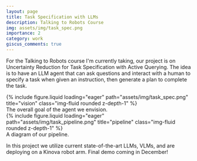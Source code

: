 ```yaml
---
layout: page
title: Task Specification with LLMs
description: Talking to Robots Course
img: assets/img/task_spec.png
importance: 2
category: work
giscus_comments: true
---
```


For the Talking to Robots course I'm currently taking, our project is on Uncertainty Reduction for Task Specification with Active Querying. The idea is to have an LLM agent that can ask questions and interact with a human to specify a task when given an instruction, then generate a plan to complete the task. 

<div class="row">
    <div class="col-sm mt-3 mt-md-0">
        {% include figure.liquid loading="eager" path="assets/img/task_spec.png" title="vision" class="img-fluid rounded z-depth-1" %}
    </div>
</div>
<div class="caption">
    The overall goal of the agent we envision.
</div>


<div class="row">
    <div class="col-sm mt-3 mt-md-0">
        {% include figure.liquid loading="eager" path="assets/img/task_pipeline.png" title="pipeline" class="img-fluid rounded z-depth-1" %}
    </div>
</div>
<div class="caption">
    A diagram of our pipeline.
</div>

In this project we utilize current state-of-the-art LLMs, VLMs, and are deploying on a Kinova robot arm. Final demo coming in December!